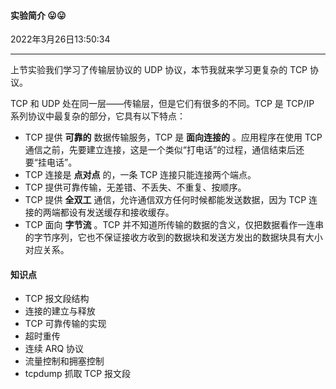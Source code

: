 #### 实验简介  😛😛

2022年3月26日13:50:34

----

上节实验我们学习了传输层协议的 UDP 协议，本节我就来学习更复杂的 TCP 协议。

TCP 和 UDP 处在同一层——传输层，但是它们有很多的不同。TCP 是 TCP/IP 系列协议中最复杂的部分，它具有以下特点：

- TCP 提供 **可靠的** 数据传输服务，TCP 是 **面向连接的** 。应用程序在使用 TCP 通信之前，先要建立连接，这是一个类似“打电话”的过程，通信结束后还要“挂电话”。
- TCP 连接是 **点对点** 的，一条 TCP 连接只能连接两个端点。
- TCP 提供可靠传输，无差错、不丢失、不重复、按顺序。
- TCP 提供 **全双工** 通信，允许通信双方任何时候都能发送数据，因为 TCP 连接的两端都设有发送缓存和接收缓存。
- TCP 面向 **字节流** 。TCP 并不知道所传输的数据的含义，仅把数据看作一连串的字节序列，它也不保证接收方收到的数据块和发送方发出的数据块具有大小对应关系。

#### 知识点

- TCP 报文段结构
- 连接的建立与释放
- TCP 可靠传输的实现
- 超时重传
- 连续 ARQ 协议
- 流量控制和拥塞控制
- tcpdump 抓取 TCP 报文段